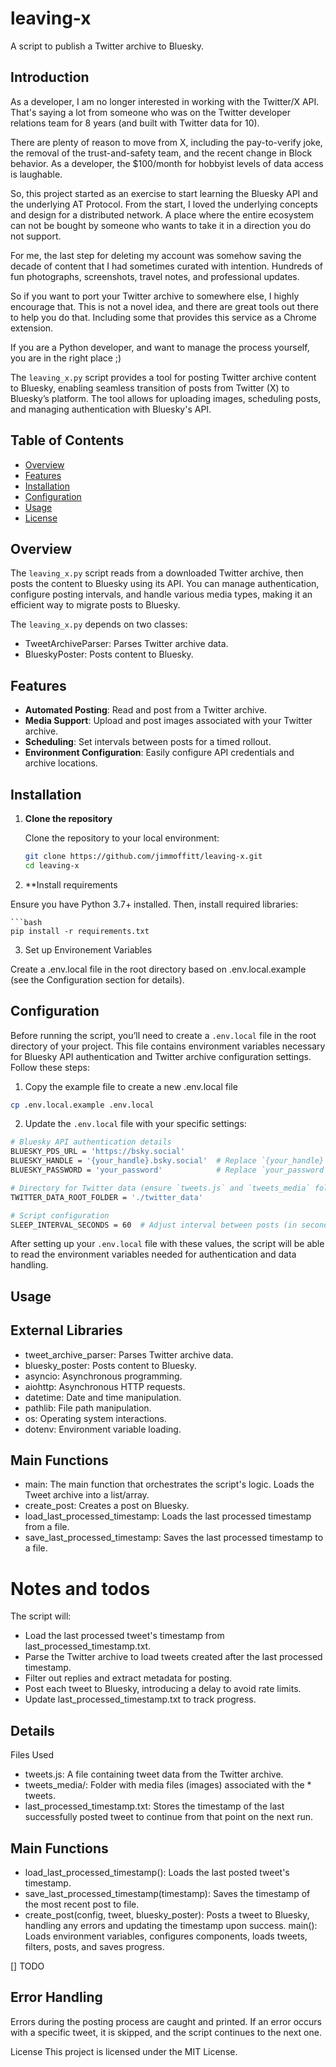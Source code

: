 # leaving-x
A script to publish a Twitter archive to Bluesky.


## Introduction

As a developer, I am no longer interested in working with the Twitter/X API. That's saying a lot from someone who was on the Twitter developer relations team for 8 years (and built with Twitter data for 10). 

There are plenty of reason to move from X, including the pay-to-verify joke, the removal of the trust-and-safety team, and the recent change in Block behavior. As a developer, the $100/month for hobbyist levels of data access is laughable. 

So, this project started as an exercise to start learning the Bluesky API and the underlying AT Protocol. From the start, I loved the underlying concepts and design for a distributed network. A place where the entire ecosystem can not be bought by someone who wants to take it in a direction you do not support. 

For me, the last step for deleting my account was somehow saving the decade of content that I had sometimes curated with intention. Hundreds of fun photographs, screenshots, travel notes, and professional updates. 

So if you want to port your Twitter archive to somewhere else, I highly encourage that. This is not a novel idea, and there are great tools out there to help you do that. Including some that provides this service as a Chrome extension. 

If you are a Python developer, and want to manage the process yourself, you are in the right place ;) 

The `leaving_x.py` script provides a tool for posting Twitter archive content to Bluesky, enabling seamless transition of posts from Twitter (X) to Bluesky’s platform. The tool allows for uploading images, scheduling posts, and managing authentication with Bluesky's API.

## Table of Contents

- [Overview](#overview)
- [Features](#features)
- [Installation](#installation)
- [Configuration](#configuration)
- [Usage](#usage)
- [License](#license)

## Overview

The `leaving_x.py` script reads from a downloaded Twitter archive, then posts the content to Bluesky using its API. You can manage authentication, configure posting intervals, and handle various media types, making it an efficient way to migrate posts to Bluesky.

The `leaving_x.py` depends on two classes:
* TweetArchiveParser: Parses Twitter archive data.
* BlueskyPoster: Posts content to Bluesky.


## Features

- **Automated Posting**: Read and post from a Twitter archive.
- **Media Support**: Upload and post images associated with your Twitter archive.
- **Scheduling**: Set intervals between posts for a timed rollout.
- **Environment Configuration**: Easily configure API credentials and archive locations.


## Installation

1. **Clone the repository**

   Clone the repository to your local environment:

   ```bash
   git clone https://github.com/jimmoffitt/leaving-x.git
   cd leaving-x

2. **Install requirements

Ensure you have Python 3.7+ installed. Then, install required libraries:

    ```bash
    pip install -r requirements.txt

3. Set up Environement Variables

Create a .env.local file in the root directory based on .env.local.example (see the Configuration section for details).


## Configuration

Before running the script, you’ll need to create a `.env.local` file in the root directory of your project. This file contains environment variables necessary for Bluesky API authentication and Twitter archive configuration settings. Follow these steps:

1. Copy the example file to create a new .env.local file
```bash
cp .env.local.example .env.local
```

2. Update the `.env.local` file with your specific settings:

```bash
# Bluesky API authentication details
BLUESKY_PDS_URL = 'https://bsky.social'
BLUESKY_HANDLE = '{your_handle}.bsky.social'  # Replace `{your_handle}` with your actual Bluesky handle
BLUESKY_PASSWORD = 'your_password'            # Replace `your_password` with your Bluesky password

# Directory for Twitter data (ensure `tweets.js` and `tweets_media` folder are here)
TWITTER_DATA_ROOT_FOLDER = './twitter_data'

# Script configuration
SLEEP_INTERVAL_SECONDS = 60  # Adjust interval between posts (in seconds)
```

After setting up your `.env.local` file with these values, the script will be able to read the environment variables needed for authentication and data handling.

## Usage



### 

## External Libraries
* tweet_archive_parser: Parses Twitter archive data.
* bluesky_poster: Posts content to Bluesky.
* asyncio: Asynchronous programming.
* aiohttp: Asynchronous HTTP requests.
* datetime: Date and time manipulation.
* pathlib: File path manipulation.
* os: Operating system interactions.
* dotenv: Environment variable loading.

## Main Functions
* main: The main function that orchestrates the script's logic. Loads the Tweet archive into a list/array. 
* create_post: Creates a post on Bluesky.
* load_last_processed_timestamp: Loads the last processed timestamp from a file.
* save_last_processed_timestamp: Saves the last processed timestamp to a file.

# Notes and todos

The script will:

* Load the last processed tweet's timestamp from last_processed_timestamp.txt.
* Parse the Twitter archive to load tweets created after the last processed timestamp.
* Filter out replies and extract metadata for posting.
* Post each tweet to Bluesky, introducing a delay to avoid rate limits.
* Update last_processed_timestamp.txt to track progress.

## Details
Files Used
* tweets.js: A file containing tweet data from the Twitter archive.
* tweets_media/: Folder with media files (images) associated with the * tweets.
* last_processed_timestamp.txt: Stores the timestamp of the last successfully posted tweet to continue from that point on the next run.

## Main Functions
* load_last_processed_timestamp(): Loads the last posted tweet's timestamp.
* save_last_processed_timestamp(timestamp): Saves the timestamp of the most recent post to file.
* create_post(config, tweet, bluesky_poster): Posts a tweet to Bluesky, handling any errors and updating the timestamp upon success.
main(): Loads environment variables, configures components, loads tweets, filters, posts, and saves progress.

[] TODO
## Error Handling
Errors during the posting process are caught and printed. If an error occurs with a specific tweet, it is skipped, and the script continues to the next one.

License
This project is licensed under the MIT License.